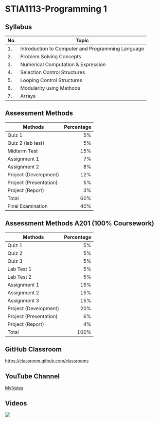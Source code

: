 # STIA1113-Programming 1

## Syllabus

|No.| Topic |
|---|----------|
|1. | Introduction to Computer and Programming Language |
|2. | Problem Solving Concepts |
|3. | Numerical Computation &  Expression |
|4. | Selection Control Structures |
|5. | Looping Control  Structures |
|6. | Modularity using Methods  |
|7. | Arrays  |

## Assessment Methods

|Methods                | Percentage |
|---------------------- |-----------:|
|Quiz 1                 | 5%  |
|Quiz 2 (lab test)      | 5%  |
|Midterm Test           | 15% |
|Assignment 1           | 7%  |
|Assignment 2           | 8%  |
|Project (Development)  | 12% |
|Project (Presentation) | 5%  |
|Project (Report)       | 3%  |
|Total                  | 60% |
|Final Examination      | 40% |

## Assessment Methods A201 (100% Coursework)

|Methods                | Percentage |
|---------------------- |-----------:|
|Quiz 1                 | 5%  |
|Quiz 2                 | 5%  |
|Quiz 3                 | 5%  |
|Lab Test 1             | 5%  |
|Lab Test 2             | 5%  |
|Assignment 1           | 15% |
|Assignment 2           | 15% |
|Assignment 3           | 15% |
|Project (Development)  | 20% |
|Project (Presentation) | 6%  |
|Project (Report)       | 4%  |
|Total                  | 100% |

## GitHub Classroom
https://classroom.github.com/classrooms

## YouTube Channel
[MyNotes](https://bit.ly/JNotes)

## Videos

[![](http://img.youtube.com/vi/va79tjzVlFo/0.jpg)](http://www.youtube.com/watch?v=va79tjzVlFo "STIA1113: Java Hello World (in Malay)")
